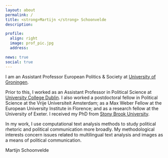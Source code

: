 ```yaml
---
layout: about
permalink: /
title: <strong>Martijn </strong> Schoonvelde
description:

profile:
  align: right
  image: prof_pic.jpg
  address: 

news: true
social: true
---
```


I am an Assistant Professor European Politics & Society at [University of Groningen](https://www.rug.nl/let/onze-faculteit/organisatie/vakgebieden/europese-talen-en-culturen/chair-group-politics-and-society?lang=en).

Prior to this, I worked as an Assistant Professor in Political Science at [University College Dublin](https://www.ucd.ie/spire/). I also worked a postdoctoral fellow in Political Science at the Vrije Universiteit Amsterdam; as a Max Weber Fellow at the European University Institute in Florence; and as a research fellow at the University of Exeter. I received my PhD from [Stony Brook University](http://stonybrook.edu/polsci).  

In my work, I use computational text analysis methods to study political rhetoric and political communication more broadly. My methodological interests concern issues related to multilingual text analysis and images as a means of political communication. 

Martijn Schoonvelde
